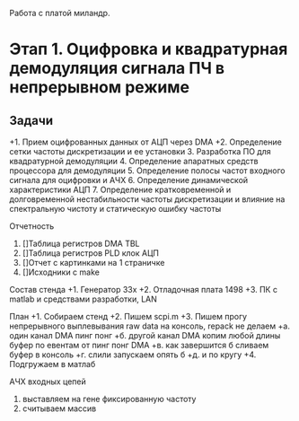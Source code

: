 Работа с платой миландр.

# Этап 1. Оцифровка и квадратурная демодуляция сигнала ПЧ в непрерывном режиме

## Задачи
+1. Прием оцифрованных данных от АЦП через DMA
+2. Определение сетки частоты дискретизации и ее установки
3. Разработка ПО для квадратурной демодуляции
4. Определение апаратных средств процессора для демодуляции
5. Определение полосы частот входного сигнала для оцифровки и АЧХ
6. Определение динамической характеристики АЦП
7. Определение кратковременной и долговременной нестабильности частоты дискретизации
   и влияние на спектральную чистоту и статическую ошибку частоты

Отчетность
1. []Таблица регистров DMA TBL
1. []Таблица регистров PLD клок АЦП
1. []Отчет с картинками на 1 страничке
1. []Исходники с make

Состав стенда
+1. Генератор 33x
+2. Отладочная плата 1498
+3. ПК с matlab и средствами разработки, LAN

План
+1. Собираем стенд
+2. Пишем scpi.m
+3. Пишем прогу непрерывного выплевывания raw data на консоль, repack не делаем
   +а. один канал DMA пинг понг
   +б. другой канал DMA копим любой длины буфер по евентам от пинг понг DMA
   +в. как завершится б сливаем буфер в консоль
   +г. слили запускаем опять б
   +д. и по кругу
+4. Подгружаем в матлаб

АЧХ входных цепей
1. выставляем на гене фиксированную частоту
2. считываем массив

